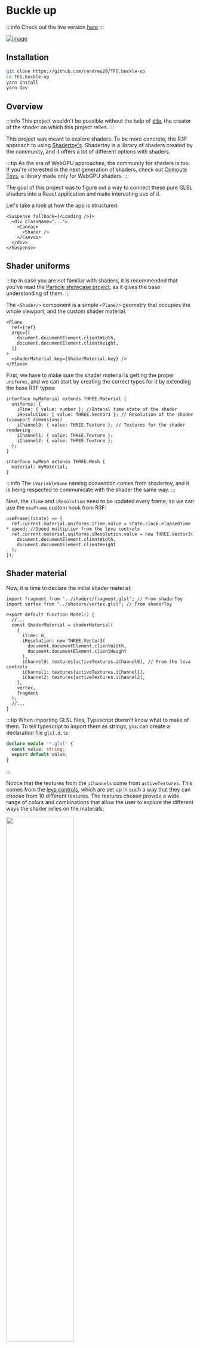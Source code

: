 # Buckle up

:::info
Check out the live version [here](http://tfg-buckle-up.vercel.app/)
:::

[![image](/img/buckleUp.png)](http://tfg-buckle-up.vercel.app/)

## Installation

```bash
git clone https://github.com/randreu28/TFG.buckle-up
cd TFG.buckle-up
yarn install
yarn dev
```

## Overview

:::info
This project wouldn't be possible without the help of [dila](https://www.shadertoy.com/user/dila), the creator of the shader on which this project relies.
:::

This project was meant to explore shaders. To be more concrete, the R3F approach to using [Shadertoy's](https://www.shadertoy.com/). Shadertoy is a library of shaders created by the community, and it offers a lot of different options with shaders.

:::tip
As the era of WebGPU approaches, the community for shaders is too. If you're interested in the next generation of shaders, check out [Compute Toys](https://compute.toys/), a library made only for WebGPU shaders.
:::

The goal of this project was to figure out a way to connect these pure GLSL shaders into a React application and make interesting use of it.

Let's take a look at how the app is structured:

```tsx title="/src/App.tsx"
<Suspense fallback={<Loading />}>
  <div className="...">
    <Canvas>
      <Shader />
    </Canvas>
  </div>
</Suspense>
```

## Shader uniforms

:::tip
In case you are not familiar with shaders, it is recommended that you've read the [Particle showcase project](/docs/projects/particle-showcase/shader), as it gives the base understanding of them.
:::

The `<Shader/>` component is a simple `<Plane/>` geometry that occupies the whole viewport, and the custom shader material.

```tsx title="/src/components/Shadert.tsx"
<Plane
  ref={ref}
  args={[
    document.documentElement.clientWidth,
    document.documentElement.clientHeight,
  ]}
>
  <shaderMaterial key={ShaderMaterial.key} />
</Plane>
```

First, we have to make sure the shader material is getting the proper `uniforms`, and we can start by creating the correct types for it by extending the base R3F types:

```tsx
interface myMaterial extends THREE.Material {
  uniforms: {
    iTime: { value: number }; //Intenal time state of the shader
    iResolution: { value: THREE.Vector3 }; // Resolution of the shader (viewport dimensions)
    iChannel0: { value: THREE.Texture }; // Textures for the shader rendering
    iChannel1: { value: THREE.Texture };
    iChannel2: { value: THREE.Texture };
  };
}

interface myMesh extends THREE.Mesh {
  material: myMaterial;
}
```

:::info
The `iVariableName` naming convention comes from shadertoy, and it is being respected to communicate with the shader the same way.
:::

Next, the `iTime` and `iResolution` need to be updated every frame, so we can use the `useFrame` custom hook from R3F:

```tsx
useFrame((state) => {
  ref.current.material.uniforms.iTime.value = state.clock.elapsedTime * speed; //Speed multiplier from the leva controls
  ref.current.material.uniforms.iResolution.value = new THREE.Vector3(
    document.documentElement.clientWidth,
    document.documentElement.clientHeight
  );
});
```

## Shader material

Now, it is time to declare the initial shader material:

```tsx
import fragment from "../shaders/fragment.glsl"; // From shaderToy
import vertex from "../shaders/vertex.glsl"; // From shaderToy

export default function Model() {
  //...
  const ShaderMaterial = shaderMaterial(
    {
      iTime: 0,
      iResolution: new THREE.Vector3(
        document.documentElement.clientWidth,
        document.documentElement.clientHeight
      ),
      iChannel0: textures[activeTextures.iChannel0], // From the leva controls
      iChannel1: textures[activeTextures.iChannel1],
      iChannel2: textures[activeTextures.iChannel2],
    },
    vertex,
    fragment
  );
  //...
}
```

:::tip
When importing GLSL files, Typescript doesn't know what to make of them. To tell typescript to import them as strings, you can create a declaration file `glsl.d.ts`:

```ts title="glsl.d.ts"
declare module "*.glsl" {
  const value: string;
  export default value;
}
```

:::

Notice that the textures from the `iChannels` come from `activeTextures`. This comes from the [leva controls](/docs/common-libraries#leva-controls), which are set up in such a way that they can choose from 10 different textures. The textures chosen provide a wide range of colors and combinations that allow the user to explore the different ways the shader relies on the materials:

<img src="/img/buckleUpTextures.jpg"  width="60%"/>

## Presets

The leva controls presets offer the user the possibility to interchange between the textures, but there are some presets that the user could select.

```tsx title="Leva textures"
const [activeTextures, setActiveTextures] = useControls("Textures", () => ({
  //highlight-start
  iChannel0: {
    value: 0,
    options: textureControlOptions, //The list of materials
  },
  iChannel1: {
    value: 2,
    options: textureControlOptions,
  },
  iChannel2: {
    value: 0,
    options: textureControlOptions,
  },
  //highlight-end
}));
```

This already gives the user the ability to get all the combinations possible, but we'd like to create specific combination presets for the users to see:

```tsx title="Leva presets for the textures"
const [activeTextures, setActiveTextures] = useControls("Textures", () => ({
  iChannel0: {
    value: 0,
    options: textureControlOptions,
  },
  iChannel1: {
    value: 2,
    options: textureControlOptions,
  },
  iChannel2: {
    value: 0,
    options: textureControlOptions,
  },
  //highlight-start
  1: buttonGroup({
    label: "Presets",
    opts: {
      Hell: () => {
        setActiveTextures({ iChannel0: 0, iChannel1: 6, iChannel2: 0 });
      },
      Christmas: () => {
        setActiveTextures({ iChannel0: 6, iChannel1: 1, iChannel2: 0 });
      },
      Ghost: () => {
        setActiveTextures({ iChannel0: 0, iChannel1: 2, iChannel2: 0 });
      },
    },
  }),

  2: buttonGroup({
    label: "Presets 2",
    opts: {
      Purpule: () => {
        setActiveTextures({ iChannel0: 7, iChannel1: 10, iChannel2: 5 });
      },
      Metal: () => {
        setActiveTextures({ iChannel0: 0, iChannel1: 4, iChannel2: 9 });
      },
      Nightmare: () => {
        setActiveTextures({ iChannel0: 0, iChannel1: 0, iChannel2: 4 });
      },
    },
  }),
  //highlight-end
}));
```
